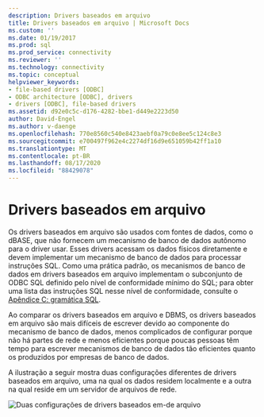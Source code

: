 ```yaml
---
description: Drivers baseados em arquivo
title: Drivers baseados em arquivo | Microsoft Docs
ms.custom: ''
ms.date: 01/19/2017
ms.prod: sql
ms.prod_service: connectivity
ms.reviewer: ''
ms.technology: connectivity
ms.topic: conceptual
helpviewer_keywords:
- file-based drivers [ODBC]
- ODBC architecture [ODBC], drivers
- drivers [ODBC], file-based drivers
ms.assetid: d92e0c5c-d176-4282-bbe1-d449e2223d50
author: David-Engel
ms.author: v-daenge
ms.openlocfilehash: 770e8560c540e8423aebf0a79c0e8ee5c124c8e3
ms.sourcegitcommit: e700497f962e4c2274df16d9e651059b42ff1a10
ms.translationtype: MT
ms.contentlocale: pt-BR
ms.lasthandoff: 08/17/2020
ms.locfileid: "88429078"
---
```

# <a name="file-based-drivers"></a>Drivers baseados em arquivo
Os drivers baseados em arquivo são usados com fontes de dados, como o dBASE, que não fornecem um mecanismo de banco de dados autônomo para o driver usar. Esses drivers acessam os dados físicos diretamente e devem implementar um mecanismo de banco de dados para processar instruções SQL. Como uma prática padrão, os mecanismos de banco de dados em drivers baseados em arquivo implementam o subconjunto de ODBC SQL definido pelo nível de conformidade mínimo do SQL; para obter uma lista das instruções SQL nesse nível de conformidade, consulte o [Apêndice C: gramática SQL](../../odbc/reference/appendixes/appendix-c-sql-grammar.md).  
  
 Ao comparar os drivers baseados em arquivo e DBMS, os drivers baseados em arquivo são mais difíceis de escrever devido ao componente do mecanismo de banco de dados, menos complicados de configurar porque não há partes de rede e menos eficientes porque poucas pessoas têm tempo para escrever mecanismos de banco de dados tão eficientes quanto os produzidos por empresas de banco de dados.  
  
 A ilustração a seguir mostra duas configurações diferentes de drivers baseados em arquivo, uma na qual os dados residem localmente e a outra na qual reside em um servidor de arquivos de rede.  
  
 ![Duas configurações de drivers baseados em&#45;de arquivo](../../odbc/reference/media/pr06.gif "pr06")
